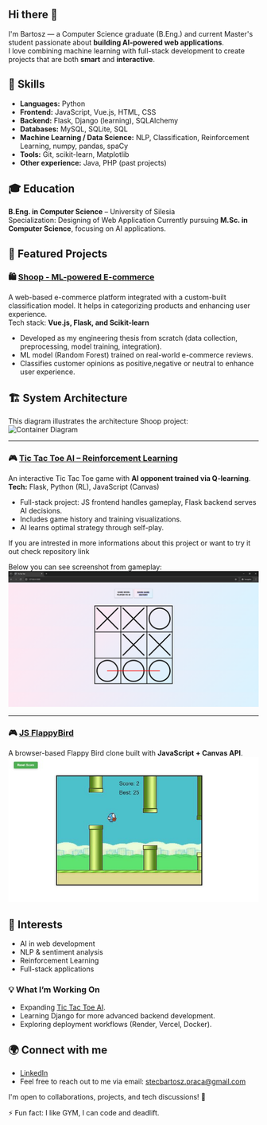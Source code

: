 ## Hi there 👋
I'm Bartosz — a Computer Science graduate (B.Eng.) and current Master's student passionate about **building AI-powered web applications**.  
I love combining machine learning with full-stack development to create projects that are both **smart** and **interactive**.


## 🚀 Skills
- **Languages:** Python
- **Frontend:** JavaScript, Vue.js, HTML, CSS
- **Backend:** Flask, Django (learning), SQLAlchemy
- **Databases:** MySQL, SQLite, SQL
- **Machine Learning / Data Science:** NLP, Classification, Reinforcement Learning, numpy, pandas, spaCy
- **Tools:** Git, scikit-learn, Matplotlib
- **Other experience:** Java, PHP (past projects)


## 🎓 Education  
**B.Eng. in Computer Science** – University of Silesia<br>
Specialization: Designing of Web Application
Currently pursuing **M.Sc. in Computer Science**, focusing on AI applications.

## 📂 Featured Projects

### 🛍️ [Shoop - ML-powered E-commerce](https://github.com/bartoszstec/Shoop-machine-learning/tree/automatic)
A web-based e-commerce platform integrated with a custom-built classification model. It helps in categorizing products and enhancing user experience.<br>
 Tech stack: **Vue.js, Flask, and Scikit-learn**  
- Developed as my engineering thesis from scratch (data collection, preprocessing, model training, integration).
- ML model (Random Forest) trained on real-world e-commerce reviews.
- Classifies customer opinions as positive,negative or neutral to enhance user experience.

## 🏗 System Architecture
This diagram illustrates the architecture Shoop project:
![Container Diagram](./assets/DiagramKontenerów.png)

---

### 🎮 [Tic Tac Toe AI – Reinforcement Learning](https://github.com/bartoszstec/tic_tac_toe)
An interactive Tic Tac Toe game with **AI opponent trained via Q-learning**.  
**Tech:** Flask, Python (RL), JavaScript (Canvas)  
- Full-stack project: JS frontend handles gameplay, Flask backend serves AI decisions.
- Includes game history and training visualizations.
- AI learns optimal strategy through self-play.

If you are intrested in more informations about this project or want to try it out check repository link

Below you can see screenshot from gameplay:
![tic_tac_toe game screenshot](./assets/tic_tac_toe_sc.png)

---

### 🎮 [JS FlappyBird](https://github.com/wrzoskiewicz/JS-FlappyBird)
A browser-based Flappy Bird clone built with **JavaScript + Canvas API**.
![Flappy Bird Gameplay](./assets/flappy.jpg)

## 🎯 Interests
- AI in web development
- NLP & sentiment analysis
- Reinforcement Learning
- Full-stack applications

### 💡 What I’m Working On
- Expanding [Tic Tac Toe AI](https://github.com/bartoszstec/tic_tac_toe).
- Learning Django for more advanced backend development.
- Exploring deployment workflows (Render, Vercel, Docker).



## 🌍 Connect with me
- [LinkedIn](https://www.linkedin.com/in/bartosz-stec-17a9b4340/)
- Feel free to reach out to me via email: [stecbartosz.praca@gmail.com](mailto:stecbartosz.praca@gmail.com)

I'm open to collaborations, projects, and tech discussions! 🚀  

⚡ Fun fact: I like GYM, I can code and deadlift.



<!--
**wrzoskiewicz/wrzoskiewicz** is a ✨ _special_ ✨ repository because its `README.md` (this file) appears on your GitHub profile.

Here are some ideas to get you started:

- 🔭 I’m currently working on ...
- 🌱 I’m currently learning ...
- 👯 I’m looking to collaborate on ...
- 🤔 I’m looking for help with ...
- 💬 Ask me about ...
- 📫 How to reach me: ...
- 😄 Pronouns: ...
- ⚡ Fun fact: ...
-->
